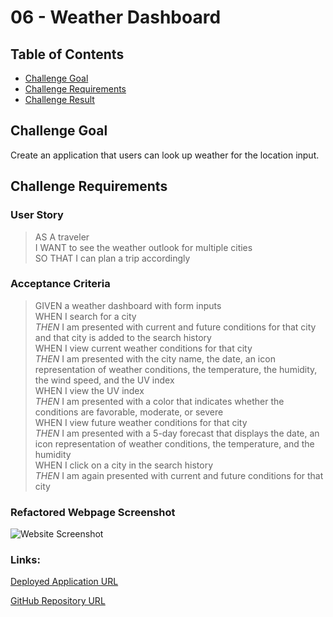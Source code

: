 # 06 - Weather Dashboard

## Table of Contents
* [Challenge Goal](#challenge-goal)
* [Challenge Requirements](#challenge-requirements)
* [Challenge Result](#challenge-result)

## Challenge Goal
Create an application that users can look up weather for the location input.

## Challenge Requirements

### User Story
>AS A traveler <br>
>I WANT to see the weather outlook for multiple cities <br>
>SO THAT I can plan a trip accordingly <br>

### Acceptance Criteria
>GIVEN a weather dashboard with form inputs <br>
>WHEN I search for a city <br>
>*THEN* I am presented with current and future conditions for that city and that city is added to the search history <br>
>WHEN I view current weather conditions for that city <br>
*THEN* I am presented with the city name, the date, an icon representation of weather conditions, the temperature, the humidity, the wind speed, and the UV index <br>
>WHEN I view the UV index <br>
*THEN* I am presented with a color that indicates whether the conditions are favorable, moderate, or severe <br>
>WHEN I view future weather conditions for that city <br>
*THEN* I am presented with a 5-day forecast that displays the date, an icon representation of weather conditions, the temperature, and the humidity <br>
>WHEN I click on a city in the search history <br>
*THEN* I am again presented with current and future conditions for that city <br>

### Refactored Webpage Screenshot
![Website Screenshot](https://github.com/marioessig/waeather-dashboard/blob/master/assets/images/WebsiteScreenshot.gif)

### Links:
[Deployed Application URL]()

[GitHub Repository URL]()